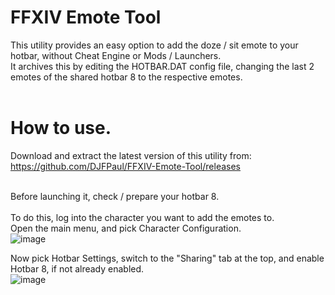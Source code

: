 # FFXIV Emote Tool

This utility provides an easy option to add the doze / sit emote to your hotbar, without Cheat Engine or Mods / Launchers. <br>
It archives this by editing the HOTBAR.DAT config file, changing the last 2 emotes of the shared hotbar 8 to the respective emotes. <br>
<br>

# How to use.

Download and extract the latest version of this utility from: https://github.com/DJFPaul/FFXIV-Emote-Tool/releases <br>
<br>

Before launching it, check / prepare your hotbar 8. <br>
<br>
To do this, log into the character you want to add the emotes to. <br>
Open the main menu, and pick Character Configuration. <br>
![image](https://github.com/DJFPaul/FFXIV-Emote-Tool/assets/35642602/53e1df59-2848-431b-849b-3354d0a30b04)


Now pick Hotbar Settings, switch to the "Sharing" tab at the top, and enable Hotbar 8, if not already enabled. <br>
![image](https://github.com/DJFPaul/FFXIV-Emote-Tool/assets/35642602/b5020429-0e0f-46a8-a5c0-2f2cb5deb309)
